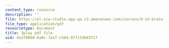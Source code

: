 ```yaml
---
content_type: resource
description: ''
file: https://ol-ocw-studio-app-qa.s3.amazonaws.com/courses/9-14-brain-structure-and-its-origins-spring-2014/da2f80606a0c7a1fc56497f119b83f17_555124.pdf
file_type: application/pdf
resourcetype: Document
title: 3play pdf file
uid: da2f8060-6a0c-7a1f-c564-97f119b83f17
---
```

